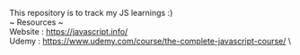This repository is to track my JS learnings :) \
~ Resources ~ \
Website : https://javascript.info/ \
Udemy : https://www.udemy.com/course/the-complete-javascript-course/ \
